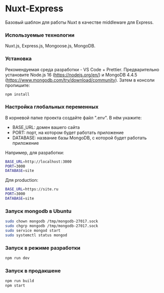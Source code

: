 # Nuxt-Express

Базовый шаблон для работы Nuxt в качестве middleware для Express.

### Используемые технологии

Nuxt.js, Express.js, Mongoose.js, MongoDB.

### Установка

Рекомендуемая среда разработки - VS Code + Prettier.
Предварительно установите Node.js 16 (https://nodejs.org/en/) и MongoDB 4.4.5 (https://www.mongodb.com/try/download/community).
Затем в консоли пропишите:

```bash
npm install
```

### Настройка глобальных переменных

В корневой папке проекта создайте файл ".env". В нём укажите:

- BASE_URL: домен вашего сайта
- PORT: порт, на котором будет работать приложение
- DATABASE: название базы MongoDB, с которой будет работать приложение

Например, для разработки:

```bash
BASE_URL=http://localhost:3000
PORT=3000
DATABASE=site
```

Для production:

```bash
BASE_URL=https://site.ru
PORT=3000
DATABASE=site
```
### Запуск mongodb в Ubuntu 
```bash
sudo chown mongodb /tmp/mongodb-27017.sock
sudo chgrp mongodb /tmp/mongodb-27017.sock
sudo service mongod start
sudo systemctl status mongod
```
### Запуск в режиме разработки

```bash
npm run dev
```

### Запуск в продакшене

```bash
npm run build
npm start
```
